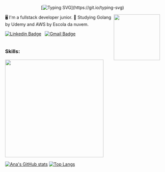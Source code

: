 <div align="center">

  [![Typing SVG](https://readme-typing-svg.herokuapp.com/?color=e33e81&size=35&center=true&vCenter=true&width=1000&lines=Hi,+I'm+Ana+Luiza.)](https://git.io/typing-svg)

  <img height="150" align="right" src="https://media.discordapp.net/attachments/1015469538738970636/1072242998953390130/popcorn.png">

</div>


:desktop_computer: I'm a fullstack developer junior.
:memo: Studying Golang by Udemy and AWS by Escola da nuvem.

<div style="display: inline_block"> 

  [![Linkedin Badge](https://img.shields.io/badge/Linkedin-323330?style=for-the-badge&logo=linkedin&logoColor=blue)](https://www.linkedin.com/in/ana-luiza-de-castro/) &nbsp; 
  [![Gmail Badge](https://img.shields.io/badge/-canaluizastro@gmail.com-c14438?style=for-the-badge&logo=Gmail&logoColor=white&link=mailto:canaluizastro@gmail.com)](mailto:canaluizastro@gmail.com) &nbsp;

</div>

#


  ### Skills:

  <img width="320" src="https://skills.thijs.gg/icons?i=html,css,js,ts,react,golang,mysql,bootstrap" >
  

<div style="display: inline_block"> 

  [![Ana's GitHub stats](https://github-readme-stats.vercel.app/api?username=analuizadev&show_icons=true&theme=radical&card_width=200)](https://github.com/anuraghazra/github-readme-stats) 
  [![Top Langs](https://github-readme-stats.vercel.app/api/top-langs/?username=analuizadev&card_width=400&theme=radical)](https://github.com/anuraghazra/github-readme-stats)

</div>



